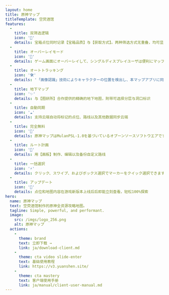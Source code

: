 ```yaml
---
layout: home
title: 原神マップ
titleTemplate: 空荧酒馆
features:
  - 
    title: 双筛选逻辑
    icon: '🦾'
    details: 宝箱点位同时记录【宝箱品质】与【获取方式】。两种筛选方式无重叠，均可显示指定地区所有【宝箱、宝箱相关】点位
  - 
    title: オーバーレイモード
    icon: '🎪'
    details: ゲーム画面にオーバーレイして、シングルディスプレイユーザは便利にマップをチェックする。
  - 
    title: オートトラッキング
    icon: '🛠'
    details: '「画像認識」技術によりキャラクターの位置を検出し、本マップアプリに同期表示されます、まるでゲーム内マップのようです。'
  - 
    title: 地下マップ
    icon: '✨'
    details: 与【图研所】合作提供的精确的地下地图，附带可选择分层与洞口标识
  - 
    title: 自動同期
    icon: '☁️'
    details: 支持云端自动将标记的点位、路线以及其他数据同步云端
  - 
    title: 完全無料
    icon: '🎉'
    details: 原神マップはMulanPSL-1.0を基づいているオプーンソースソフトウエアです。 広告なし無課金でご利用いただけます。
  - 
    title: ルート計画
    icon: '🚩'
    details: 用【画板】制作、编辑以及备份自定义路线
  - 
    title: 一括選択
    icon: '⚡'
    details: クリック、スワイプ、およびボックス選択でマーカーをクイック選択できます。
  - 
    title: アップデート
    icon: '🚀'
    details: 点位和地图内容在游戏新版本上线后后即能立刻查看，轻松100%探索
hero:
  name: 原神マップ
  text: 空荧酒馆制作的原神全资源攻略地图。
  tagline: Simple, powerful, and performant.
  image:
    src: /imgs/logo_256.png
    alt: 原神マップ
  actions:
    - 
      theme: brand
      text: 立即下载 →
      link: ja/download-client.md
    - 
      theme: cta video slide-enter
      text: 基础使用教程
      link: https://v3.yuanshen.site/
    - 
      theme: cta mastery
      text: 客户端使用手册
      link: ja/manual/client-user-manual.md
---
```


<script setup>
import '../.vitepress/theme/styles/home-links.css'
</script>
